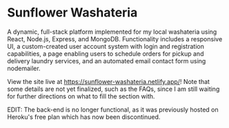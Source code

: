 # Sunflower Washateria

A dynamic, full-stack platform implemented for my local washateria using React, Node.js, Express, and MongoDB. Functionality
includes a responsive UI, a custom-created user account system with login and registration capabilities, a page enabling users to
schedule orders for pickup and delivery laundry services, and an automated email contact form using nodemailer. 

View the site live at https://sunflower-washateria.netlify.app/! Note that some details are not yet finalized, such as the FAQs, since I am still waiting for further directions on what to fill the section with.

EDIT: The back-end is no longer functional, as it was previously hosted on Heroku's free plan which has now been discontinued.
